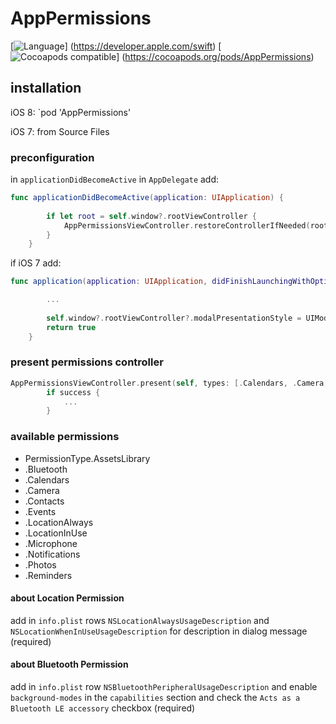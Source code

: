 # AppPermissions
[![Language](http://img.shields.io/badge/language-swift-brightgreen.svg?style=flat)]
(https://developer.apple.com/swift)
[![Cocoapods compatible](https://cocoapod-badges.herokuapp.com/v/PermissionScope/badge.png)]
(https://cocoapods.org/pods/AppPermissions)

## installation

iOS 8:
`pod 'AppPermissions'

iOS 7:
from Source Files

### preconfiguration

in `applicationDidBecomeActive`  in `AppDelegate` add:

```swift
func applicationDidBecomeActive(application: UIApplication) {
        
        if let root = self.window?.rootViewController {
            AppPermissionsViewController.restoreControllerIfNeeded(root)
        }
    }
```

if iOS 7 add:
```swift
func application(application: UIApplication, didFinishLaunchingWithOptions launchOptions: [NSObject: AnyObject]?) -> Bool {

        ...
        
        self.window?.rootViewController?.modalPresentationStyle = UIModalPresentationStyle.CurrentContext;
        return true
    }
```
### present permissions controller

```swift
AppPermissionsViewController.present(self, types: [.Calendars, .Camera, .Contacts]) { success in
        if success {
            ...
        }
```

### available permissions 
* PermissionType.AssetsLibrary
* .Bluetooth
* .Calendars
* .Camera
* .Contacts
* .Events
* .LocationAlways
* .LocationInUse
* .Microphone
* .Notifications
* .Photos
* .Reminders

#### about Location Permission

add in `info.plist` rows `NSLocationAlwaysUsageDescription` and `NSLocationWhenInUseUsageDescription` for description in dialog message (required)

#### about Bluetooth Permission

add in `info.plist` row `NSBluetoothPeripheralUsageDescription` and enable `background-modes` in the `capabilities` section and check the `Acts as a Bluetooth LE accessory` checkbox (required)
